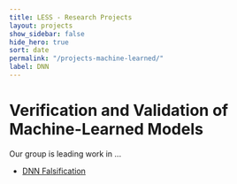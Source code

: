 ```yaml
---
title: LESS - Research Projects
layout: projects
show_sidebar: false
hide_hero: true
sort: date
permalink: "/projects-machine-learned/"
label: DNN
---
```


# Verification and Validation of Machine-Learned Models


Our group is leading work in ... 

 
*  [DNN Falsification](#DNNFalsification)
 